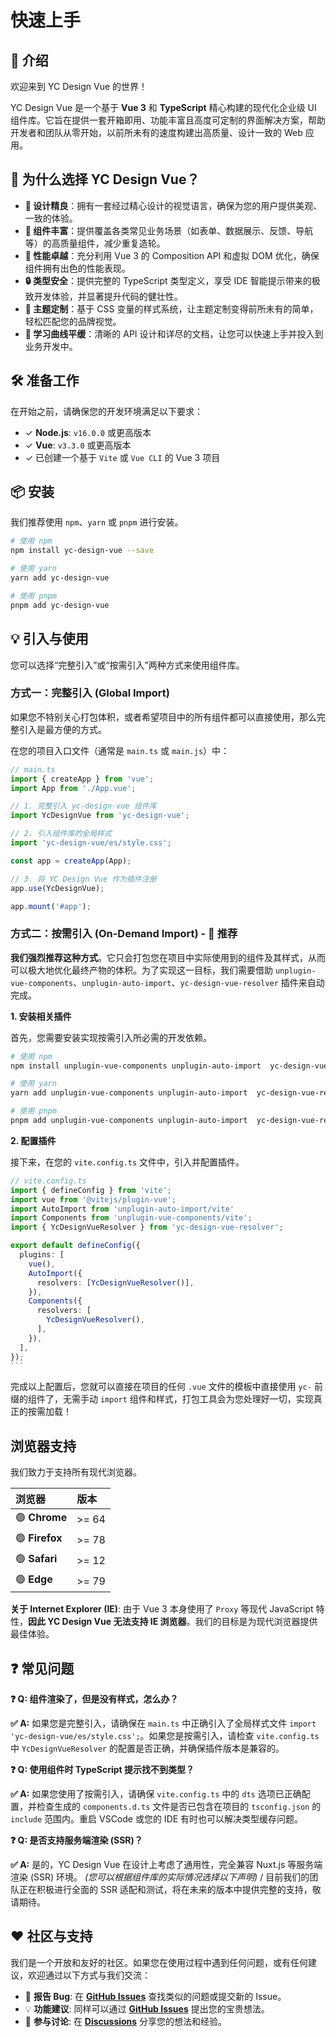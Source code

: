 # 快速上手

## 👋 介绍

欢迎来到 YC Design Vue 的世界！

YC Design Vue 是一个基于 **Vue 3** 和 **TypeScript** 精心构建的现代化企业级 UI 组件库。它旨在提供一套开箱即用、功能丰富且高度可定制的界面解决方案，帮助开发者和团队从零开始，以前所未有的速度构建出高质量、设计一致的 Web 应用。

## 🤔 为什么选择 YC Design Vue？

- **💎 设计精良**：拥有一套经过精心设计的视觉语言，确保为您的用户提供美观、一致的体验。
- **🧩 组件丰富**：提供覆盖各类常见业务场景（如表单、数据展示、反馈、导航等）的高质量组件，减少重复造轮。
- **🚀 性能卓越**：充分利用 Vue 3 的 Composition API 和虚拟 DOM 优化，确保组件拥有出色的性能表现。
- **🔒 类型安全**：提供完整的 TypeScript 类型定义，享受 IDE 智能提示带来的极致开发体验，并显著提升代码的健壮性。
- **🎨 主题定制**：基于 CSS 变量的样式系统，让主题定制变得前所未有的简单，轻松匹配您的品牌视觉。
- **🌱 学习曲线平缓**：清晰的 API 设计和详尽的文档，让您可以快速上手并投入到业务开发中。

## 🛠️ 准备工作

在开始之前，请确保您的开发环境满足以下要求：

- ✓ **Node.js**: `v16.0.0` 或更高版本
- ✓ **Vue**: `v3.3.0` 或更高版本
- ✓ 已创建一个基于 `Vite` 或 `Vue CLI` 的 Vue 3 项目

## 📦 安装

我们推荐使用 `npm`、`yarn` 或 `pnpm` 进行安装。

```bash
# 使用 npm
npm install yc-design-vue --save

# 使用 yarn
yarn add yc-design-vue

# 使用 pnpm
pnpm add yc-design-vue
```

## 💡 引入与使用

您可以选择“完整引入”或“按需引入”两种方式来使用组件库。

### 方式一：完整引入 (Global Import)

如果您不特别关心打包体积，或者希望项目中的所有组件都可以直接使用，那么完整引入是最方便的方式。

在您的项目入口文件（通常是 `main.ts` 或 `main.js`）中：

```typescript
// main.ts
import { createApp } from 'vue';
import App from './App.vue';

// 1. 完整引入 yc-design-vue 组件库
import YcDesignVue from 'yc-design-vue';

// 2. 引入组件库的全局样式
import 'yc-design-vue/es/style.css';

const app = createApp(App);

// 3. 将 YC Design Vue 作为插件注册
app.use(YcDesignVue);

app.mount('#app');
```

### 方式二：按需引入 (On-Demand Import) - 🌟 推荐

**我们强烈推荐这种方式**。它只会打包您在项目中实际使用到的组件及其样式，从而可以极大地优化最终产物的体积。为了实现这一目标，我们需要借助 `unplugin-vue-components`、`unplugin-auto-import`、`yc-design-vue-resolver` 插件来自动完成。

**1. 安装相关插件**

首先，您需要安装实现按需引入所必需的开发依赖。

```bash
# 使用 npm
npm install unplugin-vue-components unplugin-auto-import  yc-design-vue-resolver -D

# 使用 yarn
yarn add unplugin-vue-components unplugin-auto-import  yc-design-vue-resolver -D

# 使用 pnpm
pnpm add unplugin-vue-components unplugin-auto-import  yc-design-vue-resolver -D
```

**2. 配置插件**

接下来，在您的 `vite.config.ts` 文件中，引入并配置插件。

````typescript
// vite.config.ts
import { defineConfig } from 'vite';
import vue from '@vitejs/plugin-vue';
import AutoImport from 'unplugin-auto-import/vite'
import Components from 'unplugin-vue-components/vite';
import { YcDesignVueResolver } from 'yc-design-vue-resolver';

export default defineConfig({
  plugins: [
    vue(),
    AutoImport({
      resolvers: [YcDesignVueResolver()],
    }),
    Components({
      resolvers: [
        YcDesignVueResolver(),
      ],
    }),
  ],
});
```

````

完成以上配置后，您就可以直接在项目的任何 `.vue` 文件的模板中直接使用 `yc-` 前缀的组件了，无需手动 `import` 组件和样式，打包工具会为您处理好一切，实现真正的按需加载！

## 浏览器支持

我们致力于支持所有现代浏览器。

| 浏览器         | 版本  |
| :------------- | :---- |
| 🟢 **Chrome**  | >= 64 |
| 🟢 **Firefox** | >= 78 |
| 🟢 **Safari**  | >= 12 |
| 🟢 **Edge**    | >= 79 |

**关于 Internet Explorer (IE)**:
由于 Vue 3 本身使用了 `Proxy` 等现代 JavaScript 特性，**因此 YC Design Vue 无法支持 IE 浏览器**。我们的目标是为现代浏览器提供最佳体验。

## ❓ 常见问题

**❓ Q: 组件渲染了，但是没有样式，怎么办？**

**✅ A:** 如果您是完整引入，请确保在 `main.ts` 中正确引入了全局样式文件 `import 'yc-design-vue/es/style.css';`。如果您是按需引入，请检查 `vite.config.ts` 中 `YcDesignVueResolver` 的配置是否正确，并确保插件版本是兼容的。

**❓ Q: 使用组件时 TypeScript 提示找不到类型？**

**✅ A:** 如果您使用了按需引入，请确保 `vite.config.ts` 中的 `dts` 选项已正确配置，并检查生成的 `components.d.ts` 文件是否已包含在项目的 `tsconfig.json` 的 `include` 范围内。重启 VSCode 或您的 IDE 有时也可以解决类型缓存问题。

**❓ Q: 是否支持服务端渲染 (SSR)？**

**✅ A:** 是的，YC Design Vue 在设计上考虑了通用性，完全兼容 Nuxt.js 等服务端渲染 (SSR) 环境。 _(您可以根据组件库的实际情况选择以下声明)_ / 目前我们的团队正在积极进行全面的 SSR 适配和测试，将在未来的版本中提供完整的支持，敬请期待。

## ❤️ 社区与支持

我们是一个开放和友好的社区。如果您在使用过程中遇到任何问题，或有任何建议，欢迎通过以下方式与我们交流：

- 🐞 **报告 Bug**: 在 **[GitHub Issues](https://github.com/boy-twilight-lee/yc-design-vue/issues)** 查找类似的问题或提交新的 Issue。
- 💡 **功能建议**: 同样可以通过 **[GitHub Issues](https://github.com/boy-twilight-lee/yc-design-vue/issues/new)** 提出您的宝贵想法。
- 💬 **参与讨论**: 在 **[Discussions](https://github.com/boy-twilight-lee/yc-design-vue/discussions)** 分享您的想法和经验。
